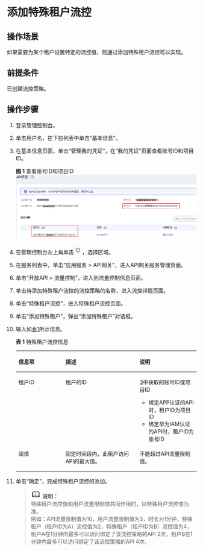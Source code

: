 # 添加特殊租户流控<a name="apig-zh-ug-180926103"></a>

## 操作场景<a name="section1731012541118"></a>

如果需要为某个租户设置特定的流控值，则通过添加特殊租户流控可以实现。

## 前提条件<a name="section83110548119"></a>

已创建流控策略。

## 操作步骤<a name="section15396135815144"></a>

1.  登录管理控制台。
2.  单击用户名，在下拉列表中单击“基本信息”。
3.  <a name="li785710139335"></a>在基本信息页面，单击“管理我的凭证”，在“我的凭证”页面查看账号ID和项目ID。

    **图 1**  查看账号ID和项目ID<a name="fig20681143518494"></a>  
    ![](figures/查看账号ID和项目ID.png "查看账号ID和项目ID")

4.  在管理控制台左上角单击![](figures/icon-region.png)，选择区域。
5.  在服务列表中，单击“应用服务 \> API网关”，进入API网关服务管理页面。
6.  单击“开放API \> 流量控制”，进入到流量控制信息页面。
7.  单击待添加特殊租户流控的流控策略的名称，进入流控详情页面。
8.  单击“特殊租户流控”，进入特殊租户流控页面。
9.  单击“添加特殊租户”，弹出“添加特殊租户”对话框。
10. 输入如[表1](#table10544879441)所示信息。

    **表 1**  特殊租户流控信息

    <a name="table10544879441"></a>
    <table><thead align="left"><tr id="row05460718446"><th class="cellrowborder" valign="top" width="26%" id="mcps1.2.4.1.1"><p id="p65563314423"><a name="p65563314423"></a><a name="p65563314423"></a>信息项</p>
    </th>
    <th class="cellrowborder" valign="top" width="41%" id="mcps1.2.4.1.2"><p id="p356183311427"><a name="p356183311427"></a><a name="p356183311427"></a>描述</p>
    </th>
    <th class="cellrowborder" valign="top" width="33%" id="mcps1.2.4.1.3"><p id="p756163324216"><a name="p756163324216"></a><a name="p756163324216"></a>说明</p>
    </th>
    </tr>
    </thead>
    <tbody><tr id="row1554610717441"><td class="cellrowborder" valign="top" width="26%" headers="mcps1.2.4.1.1 "><p id="p65468794410"><a name="p65468794410"></a><a name="p65468794410"></a>租户ID</p>
    </td>
    <td class="cellrowborder" valign="top" width="41%" headers="mcps1.2.4.1.2 "><p id="p19546187194417"><a name="p19546187194417"></a><a name="p19546187194417"></a>租户的ID</p>
    </td>
    <td class="cellrowborder" valign="top" width="33%" headers="mcps1.2.4.1.3 "><p id="p554618717447"><a name="p554618717447"></a><a name="p554618717447"></a><a href="#apig-zh-ug-180926103__li785710139335">3</a>中获取的账号ID或项目ID</p>
    <a name="ul828993183611"></a><a name="ul828993183611"></a><ul id="ul828993183611"><li>绑定APP认证的API时，租户ID为项目ID</li><li>绑定华为IAM认证的API时，租户ID为账号ID</li></ul>
    </td>
    </tr>
    <tr id="row754620754418"><td class="cellrowborder" valign="top" width="26%" headers="mcps1.2.4.1.1 "><p id="p1654612714443"><a name="p1654612714443"></a><a name="p1654612714443"></a>阈值</p>
    </td>
    <td class="cellrowborder" valign="top" width="41%" headers="mcps1.2.4.1.2 "><p id="p195460710441"><a name="p195460710441"></a><a name="p195460710441"></a>固定时间段内，此租户访问API的最大值。</p>
    </td>
    <td class="cellrowborder" valign="top" width="33%" headers="mcps1.2.4.1.3 "><p id="p1754617184419"><a name="p1754617184419"></a><a name="p1754617184419"></a>不能超过API流量限制值。</p>
    </td>
    </tr>
    </tbody>
    </table>

11. 单击“确定”，完成特殊租户流控的添加。

    >![](public_sys-resources/icon-note.gif) **说明：**   
    >特殊租户流控值和用户流量限制值共同作用时，以特殊租户流控值为准。  
    >例如：API流量限制值为10，用户流量限制值为3，时长为1分钟，特殊租户（租户ID为A）流控值为2，特殊租户（租户ID为B）流控值为4，租户A在1分钟内最多可以访问绑定了该流控策略的API 2次，租户B在1分钟内最多可以访问绑定了该流控策略的API 4次。  


